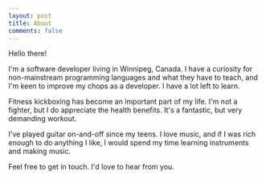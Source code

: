 ```yaml
---
layout: post
title: About
comments: false
---
```


Hello there!

I'm a software developer living in Winnipeg, Canada. I have a curiosity for
non-mainstream programming languages and what they have to teach, and I'm keen 
to improve my chops as a developer. I have a lot left to learn.

Fitness kickboxing has become an important part of my life. I'm not a fighter, 
but I do appreciate the health benefits. It's a fantastic, but very demanding
workout. 

I've played guitar on-and-off since my teens. I love music, and if I was rich
enough to do anything I like, I would spend my time learning instruments and
making music.

Feel free to get in touch. I'd love to hear from you.
